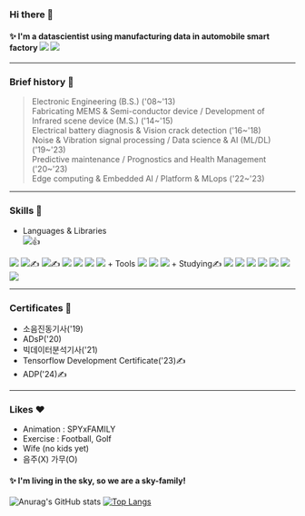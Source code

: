 ### Hi there 👋
#### ✨ I'm a datascientist using manufacturing data in automobile smart factory  <img src="https://img.shields.io/badge/Hyundai-002C5F?style=flat-square&logo=Hyundai&logoColor=white"/> <img src="https://img.shields.io/badge/Kia-05141F?style=flat-square&logo=Kia&logoColor=white"/>
---
### Brief history 📝
> Electronic Engineering (B.S.) ('08~'13)   
> Fabricating MEMS & Semi-conductor device / Development of Infrared scene device (M.S.) ('14~'15)   
> Electrical battery diagnosis & Vision crack detection ('16~'18)   
> Noise & Vibration signal processing / Data science & AI (ML/DL) ('19~'23)   
> Predictive maintenance / Prognostics and Health Management ('20~'23)   
> Edge computing & Embedded AI / Platform & MLops ('22~'23)   

<!--
**LoidPark/LoidPark** is a ✨ _special_ ✨ repository because its `README.md` (this file) appears on your GitHub profile.

Here are some ideas to get you started:

- 🔭 I’m currently working on ...
- 🌱 I’m currently learning ...
- 👯 I’m looking to collaborate on ...
- 🤔 I’m looking for help with ...
- 💬 Ask me about ...
- 📫 How to reach me: ...
- 😄 Pronouns: ...
- ⚡ Fun fact: ...
-->
---
### Skills 💪
+ Languages & Libraries   
<img src="https://img.shields.io/badge/Python-3776AB?style=flat-square&logo=Python&logoColor=white"/>👍
<img src="https://img.shields.io/badge/R-276DC3?style=flat-square&logo=R&logoColor=white"/>
<img src="https://img.shields.io/badge/C-A8B9CC?style=flat-square&logo=C&logoColor=white"/>✍️
<img src="https://img.shields.io/badge/C++-00599C?style=flat-square&logo=C++&logoColor=white"/>✍️   
<img src="https://img.shields.io/badge/Numpy-013243?style=flat-square&logo=Numpy&logoColor=white"/> <img src="https://img.shields.io/badge/Pandas-150458?style=flat-square&logo=Pandas&logoColor=white"/> <img src="https://img.shields.io/badge/SciPy-8CAAE6?style=flat-square&logo=SciPy&logoColor=white"/> <img src="https://img.shields.io/badge/Scikitlearn-F7931E?style=flat-square&logo=Scikitlearn&logoColor=white"/>
+ Tools   
<img src="https://img.shields.io/badge/Jupyter-F37626?style=flat-square&logo=Jupyter&logoColor=white"> <img src="https://img.shields.io/badge/VScode-007ACC?style=flat-square&logo=VisualStudioCode&logoColor=white"> <img src="https://img.shields.io/badge/Github-181717?style=flat-square&logo=Github&logoColor=white">
+ Studying✍️   
<img src="https://img.shields.io/badge/Grafana-F46800?style=flat-square&logo=Grafana&logoColor=white"> <img src="https://img.shields.io/badge/Kibana-005571?style=flat-square&logo=Kibana&logoColor=white"> <img src="https://img.shields.io/badge/Kafka-231F20?style=flat-square&logo=ApacheKafka&logoColor=white"> <img src="https://img.shields.io/badge/Spark-E25A1C?style=flat-square&logo=ApacheSpark&logoColor=white"> <img src="https://img.shields.io/badge/MySQL-4479A1?style=flat-square&logo=MySQL&logoColor=white"> <img src="https://img.shields.io/badge/Oracle-F80000?style=flat-square&logo=Oracle&logoColor=white"> <img src="https://img.shields.io/badge/MongoDB-47A248?style=flat-square&logo=MongoDB&logoColor=white">

---
### Certificates 📖
+ 소음진동기사('19)
+ ADsP('20)
+ 빅데이터분석기사('21)
+ Tensorflow Development Certificate('23)✍️
+ ADP('24)✍️
---
### Likes ❤️
+ Animation : SPYxFAMILY
+ Exercise : Football, Golf
+ Wife (no kids yet)
+ 음주(X) 가무(O)

#### ✨ I'm living in the sky, so we are a sky-family!

![Anurag's GitHub stats](https://github-readme-stats.vercel.app/api?username=LoidPark&show_icons=true&theme=vue)
[![Top Langs](https://github-readme-stats.vercel.app/api/top-langs/?username=LoidPark)](https://github.com/anuraghazra/github-readme-stats)

